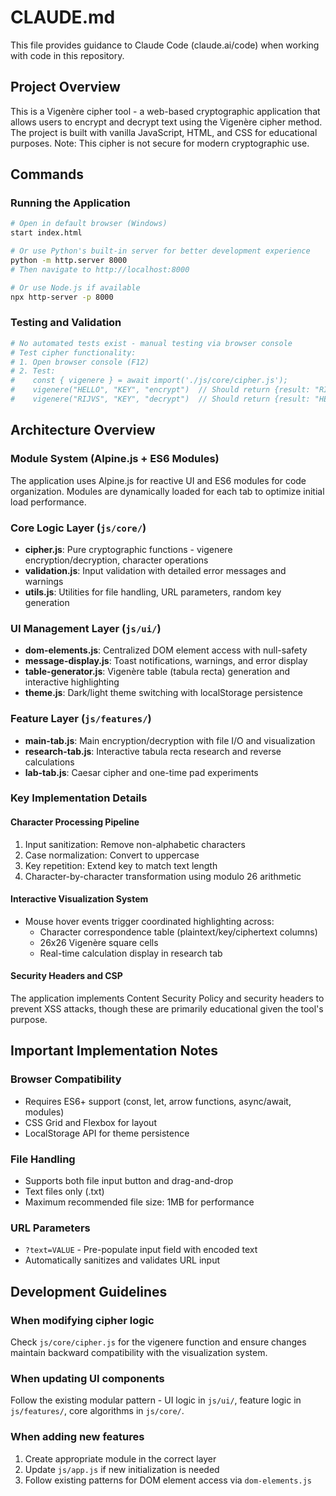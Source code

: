 # CLAUDE.md

This file provides guidance to Claude Code (claude.ai/code) when working with code in this repository.

## Project Overview

This is a Vigenère cipher tool - a web-based cryptographic application that allows users to encrypt and decrypt text using the Vigenère cipher method. The project is built with vanilla JavaScript, HTML, and CSS for educational purposes. Note: This cipher is not secure for modern cryptographic use.

## Commands

### Running the Application
```bash
# Open in default browser (Windows)
start index.html

# Or use Python's built-in server for better development experience
python -m http.server 8000
# Then navigate to http://localhost:8000

# Or use Node.js if available
npx http-server -p 8000
```

### Testing and Validation
```bash
# No automated tests exist - manual testing via browser console
# Test cipher functionality:
# 1. Open browser console (F12)
# 2. Test: 
#    const { vigenere } = await import('./js/core/cipher.js');
#    vigenere("HELLO", "KEY", "encrypt")  // Should return {result: "RIJVS", visualization: [...]}
#    vigenere("RIJVS", "KEY", "decrypt")  // Should return {result: "HELLO", visualization: [...]}
```

## Architecture Overview

### Module System (Alpine.js + ES6 Modules)
The application uses Alpine.js for reactive UI and ES6 modules for code organization. Modules are dynamically loaded for each tab to optimize initial load performance.

### Core Logic Layer (`js/core/`)
- **cipher.js**: Pure cryptographic functions - vigenere encryption/decryption, character operations
- **validation.js**: Input validation with detailed error messages and warnings
- **utils.js**: Utilities for file handling, URL parameters, random key generation

### UI Management Layer (`js/ui/`)
- **dom-elements.js**: Centralized DOM element access with null-safety
- **message-display.js**: Toast notifications, warnings, and error display
- **table-generator.js**: Vigenère table (tabula recta) generation and interactive highlighting
- **theme.js**: Dark/light theme switching with localStorage persistence

### Feature Layer (`js/features/`)
- **main-tab.js**: Main encryption/decryption with file I/O and visualization
- **research-tab.js**: Interactive tabula recta research and reverse calculations
- **lab-tab.js**: Caesar cipher and one-time pad experiments

### Key Implementation Details

#### Character Processing Pipeline
1. Input sanitization: Remove non-alphabetic characters
2. Case normalization: Convert to uppercase
3. Key repetition: Extend key to match text length
4. Character-by-character transformation using modulo 26 arithmetic

#### Interactive Visualization System
- Mouse hover events trigger coordinated highlighting across:
  - Character correspondence table (plaintext/key/ciphertext columns)
  - 26x26 Vigenère square cells
  - Real-time calculation display in research tab

#### Security Headers and CSP
The application implements Content Security Policy and security headers to prevent XSS attacks, though these are primarily educational given the tool's purpose.

## Important Implementation Notes

### Browser Compatibility
- Requires ES6+ support (const, let, arrow functions, async/await, modules)
- CSS Grid and Flexbox for layout
- LocalStorage API for theme persistence

### File Handling
- Supports both file input button and drag-and-drop
- Text files only (.txt)
- Maximum recommended file size: 1MB for performance

### URL Parameters
- `?text=VALUE` - Pre-populate input field with encoded text
- Automatically sanitizes and validates URL input

## Development Guidelines

### When modifying cipher logic
Check `js/core/cipher.js` for the vigenere function and ensure changes maintain backward compatibility with the visualization system.

### When updating UI components
Follow the existing modular pattern - UI logic in `js/ui/`, feature logic in `js/features/`, core algorithms in `js/core/`.

### When adding new features
1. Create appropriate module in the correct layer
2. Update `js/app.js` if new initialization is needed
3. Follow existing patterns for DOM element access via `dom-elements.js`